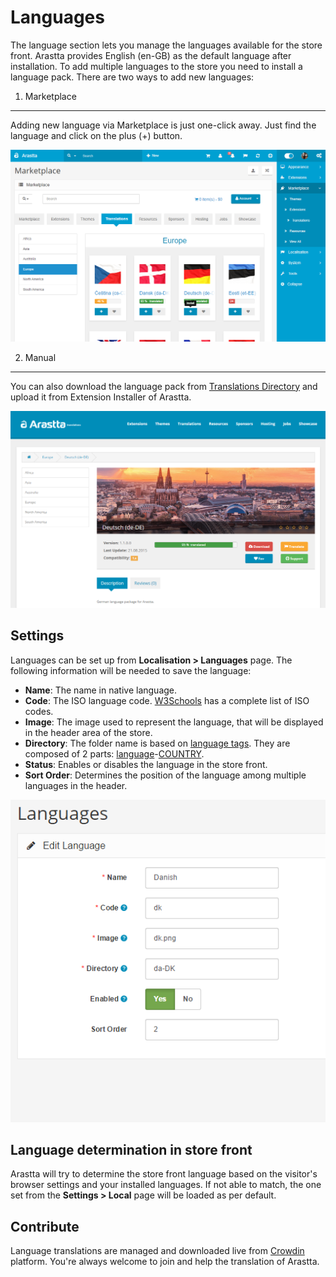Languages
=========

The language section lets you manage the languages available for the store front. Arastta provides English (en-GB) as the default language after installation. To add multiple languages to the store you need to install a language pack. There are two ways to add new languages:

1) Marketplace
--------------

Adding new language via Marketplace is just one-click away. Just find the language and click on the plus (+) button.

![Marketplace installation](_images/languages-install-auto.png)

2) Manual
---------

You can also download the language pack from [Translations Directory](http://translations.arastta.pro) and upload it from Extension Installer of Arastta.

![Manual installation](_images/languages-install-manual.png)

Settings
--------

Languages can be set up from **Localisation > Languages** page. The following information will be needed to save the language:

- **Name**: The name in native language.
- **Code**: The ISO language code. [W3Schools](http://www.w3schools.com/tags/ref_language_codes.asp) has a complete list of ISO codes.
- **Image**: The image used to represent the language, that will be displayed in the header area of the store.
- **Directory**: The folder name is based on [language tags](http://www.w3.org/International/articles/language-tags). They are composed of 2 parts: [language](http://www.w3schools.com/tags/ref_language_codes.asp)-[COUNTRY](http://www.w3schools.com/tags/ref_country_codes.asp).
- **Status**: Enables or disables the language in the store front.
- **Sort Order**: Determines the position of the language among multiple languages in the header.

![Language settings](_images/languages-settings.png)

Language determination in store front
-------------------------------------

Arastta will try to determine the store front language based on the visitor's browser settings and your installed languages. If not able to match, the one set from the **Settings > Local** page will be loaded as per default.

Contribute
----------

Language translations are managed and downloaded live from [Crowdin](https://crowdin.com/project/arastta) platform. You're always welcome to join and help the translation of Arastta.
